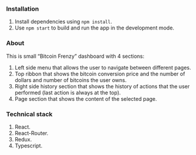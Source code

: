 ### Installation

1. Install dependencies using `npm install`.
2. Use `npm start` to build and run the app in the development mode.

### About

This is small “Bitcoin Frenzy” dashboard with 4 sections: 
 1. Left side menu that allows the user to navigate between different pages.
 2. Top ribbon that shows the bitcoin conversion price and the number of dollars and number of bitcoins the user owns.  
 3. Right side history section that shows the history of actions that the user performed (last action is always at the top).
 4. Page section that shows the content of the selected page.

### Technical stack
  1. React.
  2. React-Router.
  2. Redux.
  3. Typescript.